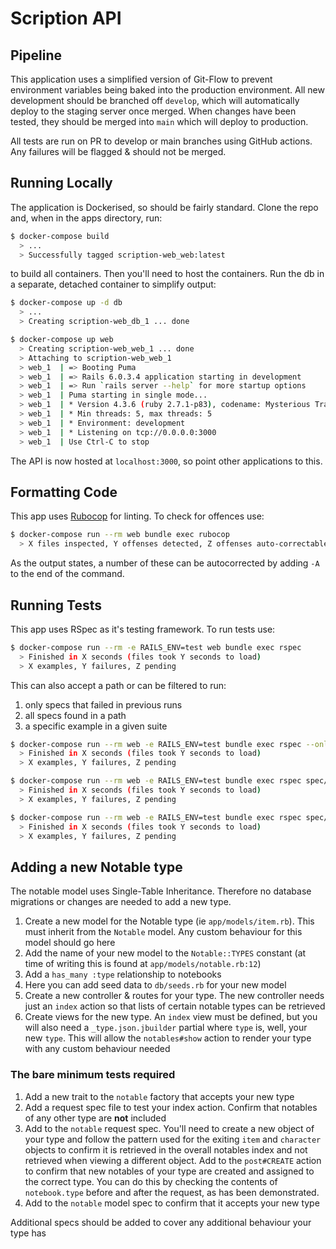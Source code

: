 # Scription API

## Pipeline

This application uses a simplified version of Git-Flow to prevent environment variables being baked into the production environment. All new development should be branched off `develop`, which will automatically deploy to the staging server once merged. When changes have been tested, they should be merged into `main` which will deploy to production.

All tests are run on PR to develop or main branches using GitHub actions. Any failures will be flagged & should not be merged.

## Running Locally

The application is Dockerised, so should be fairly standard. Clone the repo and, when in the apps directory, run:

```bash
$ docker-compose build
  > ...
  > Successfully tagged scription-web_web:latest
```

to build all containers. Then you'll need to host the containers. Run the db in a separate, detached container to simplify output:

```bash
$ docker-compose up -d db
  > ...
  > Creating scription-web_db_1 ... done

$ docker-compose up web
  > Creating scription-web_web_1 ... done
  > Attaching to scription-web_web_1
  > web_1  | => Booting Puma
  > web_1  | => Rails 6.0.3.4 application starting in development
  > web_1  | => Run `rails server --help` for more startup options
  > web_1  | Puma starting in single mode...
  > web_1  | * Version 4.3.6 (ruby 2.7.1-p83), codename: Mysterious Traveller
  > web_1  | * Min threads: 5, max threads: 5
  > web_1  | * Environment: development
  > web_1  | * Listening on tcp://0.0.0.0:3000
  > web_1  | Use Ctrl-C to stop
```

The API is now hosted at `localhost:3000`, so point other applications to this.

## Formatting Code

This app uses [Rubocop](https://github.com/rubocop-hq/rubocop) for linting. To check for offences use:

```bash
$ docker-compose run --rm web bundle exec rubocop
  > X files inspected, Y offenses detected, Z offenses auto-correctable
```

As the output states, a number of these can be autocorrected by adding `-A` to the end of the command.

## Running Tests

This app uses RSpec as it's testing framework. To run tests use:

```bash
$ docker-compose run --rm -e RAILS_ENV=test web bundle exec rspec
  > Finished in X seconds (files took Y seconds to load)
  > X examples, Y failures, Z pending
```

This can also accept a path or can be filtered to run:

1. only specs that failed in previous runs
2. all specs found in a path
3. a specific example in a given suite

```bash
$ docker-compose run --rm web -e RAILS_ENV=test bundle exec rspec --only-failures
  > Finished in X seconds (files took Y seconds to load)
  > X examples, Y failures, Z pending

$ docker-compose run --rm web -e RAILS_ENV=test bundle exec rspec spec/requests
  > Finished in X seconds (files took Y seconds to load)
  > X examples, Y failures, Z pending

$ docker-compose run --rm web -e RAILS_ENV=test bundle exec rspec spec/requests/notebooks_spec.rb:19
  > Finished in X seconds (files took Y seconds to load)
  > X examples, Y failures, Z pending
```

## Adding a new Notable type

The notable model uses Single-Table Inheritance. Therefore no database migrations or changes are needed to add a new type.

1. Create a new model for the Notable type (ie `app/models/item.rb`). This must inherit from the `Notable` model. Any custom behaviour for this model should go here
2. Add the name of your new model to the `Notable::TYPES` constant (at time of writing this is found at `app/models/notable.rb:12`)
3. Add a `has_many :type` relationship to notebooks
4. Here you can add seed data to `db/seeds.rb` for your new model
5. Create a new controller & routes for your type. The new controller needs just an `index` action so that lists of certain notable types can be retrieved
6. Create views for the new type. An `index` view must be defined, but you will also need a `_type.json.jbuilder` partial where `type` is, well, your new `type`. This will allow the `notables#show` action to render your type with any custom behaviour needed

### The **bare minimum** tests required

1. Add a new trait to the `notable` factory that accepts your new type
2. Add a request spec file to test your index action. Confirm that notables of any other type are **not** included
3. Add to the `notable` request spec. You'll need to create a new object of your type and follow the pattern used for the exiting `item` and `character` objects to confirm it is retrieved in the overall notables index and not retrieved when viewing a different object. Add to the `post#CREATE` action to confirm that new notables of your type are created and assigned to the correct type. You can do this by checking the contents of `notebook.type` before and after the request, as has been demonstrated.
4. Add to the `notable` model spec to confirm that it accepts your new type

Additional specs should be added to cover any additional behaviour your type has
